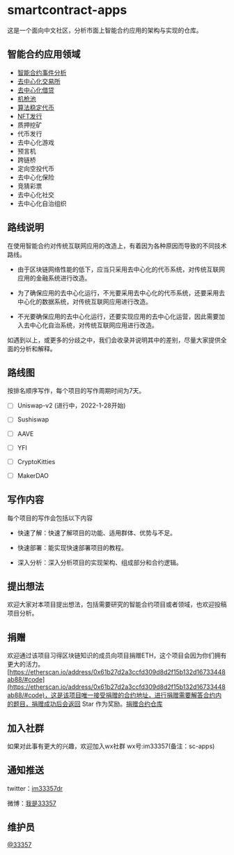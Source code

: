 # smartcontract-apps

这是一个面向中文社区，分析市面上智能合约应用的架构与实现的仓库。

## 智能合约应用领域

- [智能合约事件分析](./Event/index.md)
- [去中心化交易所](./DEX/index.md)
- [去中心化借贷](./Loan/index.md)
- [机枪池](./GunPool/index.md)
- [算法稳定代币](./StableCoin/index.md)
- [NFT发行](./NFT/index.md)
- 质押挖矿
- 代币发行
- 去中心化游戏
- 预言机
- 跨链桥
- 定向空投代币
- 去中心化保险
- 竞猜彩票
- 去中心化社交
- 去中心化自治组织

## 路线说明

在使用智能合约对传统互联网应用的改造上，有着因为各种原因而导致的不同技术路线。

- 由于区块链网络性能的低下，应当只采用去中心化的代币系统，对传统互联网应用的金融系统进行改造。

- 为了确保应用的去中心化运行，不光要采用去中心化的代币系统，还要采用去中心化的数据系统，对传统互联网应用进行改造。

- 不光要确保应用的去中心化运行，还要实现应用的去中心化运营，因此需要加入去中心化自治系统，对传统互联网应用进行改造。

如遇到以上，或更多的分歧之中，我们会收录并说明其中的差别，尽量大家提供全面的分析和解释。

## 路线图

按排名顺序写作，每个项目的写作周期时间为7天。

- [ ] Uniswap-v2  (进行中，2022-1-28开始)

- [ ] Sushiswap

- [ ] AAVE

- [ ] YFI

- [ ] CryptoKitties

- [ ] MakerDAO

## 写作内容

每个项目的写作会包括以下内容

- 快速了解：快速了解项目的功能、适用群体、优势与不足。

- 快速部署：能实现快速部署项目的教程。

- 深入分析：深入分析项目的实现架构、组成部分和合约逻辑。

## 提出想法

欢迎大家对本项目提出想法，包括需要研究的智能合约项目或者领域，也欢迎投稿项目分析。

## 捐赠

欢迎通过该项目习得区块链知识的成员向项目捐赠ETH，这个项目会因为你们拥有更大的活力。[https://etherscan.io/address/0x61b27d2a3ccfd309d8d2f15b132d16733448ab88/#code](https://etherscan.io/address/0x61b27d2a3ccfd309d8d2f15b132d16733448ab88/#code)，这是该项目唯一接受捐赠的合约地址，进行捐赠需要解答合约内的题目，捐赠成功后会返回 Star 作为奖励。[捐赠合约仓库](https://github.com/33357/sc-apps-donate-contract)

## 加入社群

如果对此事有更大的兴趣，欢迎加入wx社群
wx号:im33357(备注：sc-apps)

## 通知推送

twitter：[im33357dr](https://twitter.com/im33357dr)

微博：[我是33357](https://weibo.com/u/5933263714)

## 维护员

[@33357](https://github.com/33357)



